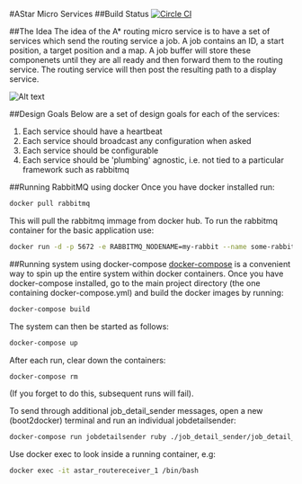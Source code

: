 #AStar Micro Services
##Build Status
[![Circle CI](https://circleci.com/gh/m1ckr1sk/ruby_projects.svg?style=svg)](https://circleci.com/gh/m1ckr1sk/ruby_projects)

##The Idea
The idea of the A* routing micro service is to have a set of services which send the routing service a job.  A job contains an ID, a start position, a target position and a map.  A job buffer will store these componenets until they are all ready and then forward them to the routing service.  The routing service will then post the resulting path to a display service.

![Alt text](https://github.com/m1ckr1sk/ruby_projects/blob/master/astar/images/ms.png "Optional title")

##Design Goals
Below are a set of design goals for each of the services:

1. Each service should have a heartbeat
2. Each service should broadcast any configuration when asked
3. Each service should be configurable
4. Each service should be 'plumbing' agnostic, i.e. not tied to a particular framework such as rabbitmq

##Running RabbitMQ using docker
Once you have docker installed run:

```bash
docker pull rabbitmq
```

This will pull the rabbitmq immage from docker hub.  To run the rabbitmq container for the basic application use:

```bash
docker run -d -p 5672 -e RABBITMQ_NODENAME=my-rabbit --name some-rabbit rabbitmq:3
```

##Running system using docker-compose
[docker-compose](https://docs.docker.com/compose/) is a convenient way to spin up the entire system within docker containers. Once you have docker-compose installed, go to the main project directory (the one containing docker-compose.yml) and build the docker images by running:

```bash
docker-compose build
```

The system can then be started as follows:

```bash
docker-compose up
```

After each run, clear down the containers:

```bash
docker-compose rm
```

(If you forget to do this, subsequent runs will fail).

To send through additional job_detail_sender messages, open a new (boot2docker) terminal and run an individual jobdetailsender:

```bash
docker-compose run jobdetailsender ruby ./job_detail_sender/job_detail_sender.rb amqp://rabbit:5672 
```

Use docker exec to look inside a running container, e.g:

```bash
docker exec -it astar_routereceiver_1 /bin/bash
```
